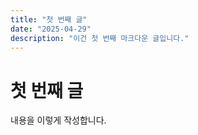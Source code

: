 ```yaml
---
title: "첫 번째 글"
date: "2025-04-29"
description: "이건 첫 번째 마크다운 글입니다."
---
```


# 첫 번째 글

내용을 이렇게 작성합니다.